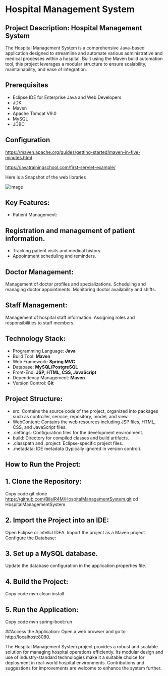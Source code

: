 # Hospital Management System

## Project Description: Hospital Management System
The Hospital Management System is a comprehensive Java-based application designed to streamline and automate various administrative and medical processes within a hospital. Built using the Maven build automation tool, this project leverages a modular structure to ensure scalability, maintainability, and ease of integration.

## Prerequisites
- Eclipse IDE for Enterprise Java and Web Developers
- JDK 
- Maven
- Apache Tomcat V9.0
- MySQL
- JDBC

## Configuration
https://maven.apache.org/guides/getting-started/maven-in-five-minutes.html

https://javatrainingschool.com/first-servlet-example/

Here is a Snapshot of the web libraries 

![image](https://github.com/BilalR4M/HospitalManagementSystem/assets/165455288/32b9d735-4b5c-479b-9d5b-bb57cdbc9765)

## Key Features:
- Patient Management:

## Registration and management of patient information.
- Tracking patient visits and medical history.
- Appointment scheduling and reminders.

## Doctor Management:

Management of doctor profiles and specializations.
Scheduling and managing doctor appointments.
Monitoring doctor availability and shifts.

## Staff Management:

Management of hospital staff information.
Assigning roles and responsibilities to staff members.


## Technology Stack:
  - Programming Language: **Java**
  - Build Tool: **Maven**
  - Web Framework: **Spring MVC**
  - Database: **MySQL/PostgreSQL**
  - Front-End: **JSP, HTML, CSS, JavaScript**
  - Dependency Management: **Maven**
  - Version Control: **Git**
    
## Project Structure:
  - src: Contains the source code of the project, organized into packages such as controller, service, repository, model, and view.
  - WebContent: Contains the web resources including JSP files, HTML, CSS, and JavaScript files.
  - .settings: Configuration files for the development environment.
  - build: Directory for compiled classes and build artifacts.
  - .classpath and .project: Eclipse-specific project files.
  - .metadata: IDE metadata (typically ignored in version control).

## How to Run the Project:

  ## 1. Clone the Repository:


  Copy code
  git clone https://github.com/BilalR4M/HospitalManagementSystem.git
  cd HospitalManagementSystem
  
  
  ## 2. Import the Project into an IDE:
  
  Open Eclipse or IntelliJ IDEA.
  Import the project as a Maven project.
  Configure the Database:
  
  ## 3. Set up a MySQL database.
  
  Update the database configuration in the application.properties file.
  
  ## 4. Build the Project:
  
  Copy code
  mvn clean install


  ## 5. Run the Application:
  
  Copy code
  mvn spring-boot:run
  
  ##Access the Application:
  Open a web browser and go to http://localhost:8080.
  
The Hospital Management System project provides a robust and scalable solution for managing hospital operations efficiently. Its modular design and use of industry-standard technologies make it a suitable choice for deployment in real-world hospital environments. Contributions and suggestions for improvements are welcome to enhance the system further.
